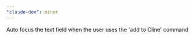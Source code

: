 ```yaml
---
"claude-dev": minor
---
```


Auto focus the text field when the user uses the 'add to Cline' command
